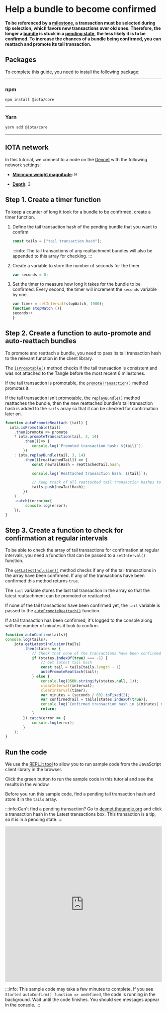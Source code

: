 # Help a bundle to become confirmed

**To be referenced by a [milestone](root://getting-started/0.1/network/the-coordinator.md), a transaction must be selected during tip selection, which favors new transactions over old ones. Therefore, the longer a [bundle](root://getting-started/0.1/transactions/bundles.md) is stuck in a [pending state](root://getting-started/0.1/network/the-tangle.md#transaction-states), the less likely it is to be confirmed. To increase the chances of a bundle being confirmed, you can reattach and promote its tail transaction.**

## Packages

To complete this guide, you need to install the following package:

--------------------
### npm
```bash
npm install @iota/core
```
---
### Yarn
```bash
yarn add @iota/core
```
--------------------

## IOTA network

In this tutorial, we connect to a node on the [Devnet](root://getting-started/0.1/network/iota-networks.md#devnet) with the following network settings:

- **[Minimum weight magnitude](root://getting-started/0.1/network/minimum-weight-magnitude.md)**: 9

- **[Depth](root://getting-started/0.1/transactions/depth.md)**: 3

## Step 1. Create a timer function

To keep a counter of long it took for a bundle to be confirmed, create a timer function.

1. Define the tail transaction hash of the pending bundle that you want to confirm

    ```js
    const tails = ["tail transaction hash"];
    ```

    :::info:
    The tail transactions of any reattachment bundles will also be appended to this array for checking.
    :::

2. Create a variable to store the number of seconds for the timer

    ```js
    var seconds = 0;
    ```

3. Set the timer to measure how long it takes for the bundle to be confirmed. Every second, the timer will increment the `seconds` variable by one.

    ```js
    var timer = setInterval(stopWatch, 1000);
    function stopWatch (){
    seconds++
    }
    ```

## Step 2. Create a function to auto-promote and auto-reattach bundles

To promote and reattach a bundle, you need to pass its tail transaction hash to the relevant function in the client library.

The [`isPromotable()`](https://github.com/iotaledger/iota.js/blob/next/api_reference.md#module_core.isPromotable) method checks if the tail transaction is consistent and was not attached to the Tangle before the most recent 6 milestones.

If the tail transaction is promotable, the [`promoteTransaction()`](https://github.com/iotaledger/iota.js/blob/next/api_reference.md#module_core.promoteTransaction) method promotes it.

If the tail transaction isn't promotable, the [`replayBundle()`](https://github.com/iotaledger/iota.js/blob/next/api_reference.md#module_core.replayBundle) method reattaches the bundle, then the new reattached bundle's tail transaction hash is added to the `tails` array so that it can be checked for confirmation later on.

```js
function autoPromoteReattach (tail) {
  iota.isPromotable(tail)
    .then(promote => promote
    ? iota.promoteTransaction(tail, 3, 14)
        .then(()=> {
            console.log(`Promoted transaction hash: ${tail}`);
        })
    : iota.replayBundle(tail, 3, 14)
        .then(([reattachedTail]) => {
            const newTailHash = reattachedTail.hash;

            console.log(`Reattached transaction hash: ${tail}`);

            // Keep track of all reattached tail transaction hashes to check for confirmation
            tails.push(newTailHash);
        })
    )
    .catch((error)=>{
         console.log(error);
    });
}
```

## Step 3. Create a function to check for confirmation at regular intervals

To be able to check the array of tail transactions for confirmation at regular intervals, you need a function that can be passed to a `setInterval()` function.

The [`getLatestInclusion()`](https://github.com/iotaledger/iota.js/blob/next/api_reference.md#module_core.getLatestInclusion) method checks if any of the tail transactions in the array have been confirmed. If any of the transactions have been confirmed this method returns `true`.

The `tail` variable stores the last tail transaction in the array so that the latest reattachment can be promoted or reattached.

If none of the tail transactions have been confirmed yet, the `tail` variable is passed to the [`autoPromoteReattach()`](#create-a-function-to-auto-promote-and-auto-reattach-bundles) function.

If a tail transaction has been confirmed, it's logged to the console along with the number of minutes it took to confirm.

```js
function autoConfirm(tails){
console.log(tails);
    iota.getLatestInclusion(tails)
        .then(states => {
            // Check that none of the transactions have been confirmed
            if (states.indexOf(true) === -1) {
                // Get latest tail hash
                const tail = tails[tails.length - 1]
                autoPromoteReattach(tail);
            } else {
                console.log(JSON.stringify(states,null, 1));
                clearInterval(interval);
                clearInterval(timer);
                var minutes = (seconds / 60).toFixed(2);
                var confirmedTail = tails[states.indexOf(true)];
                console.log(`Confirmed transaction hash in ${minutes} minutes: ${confirmedTail}`);
                return;
            }
        }).catch(error => {
            console.log(error);
        }
    );
}
```

## Run the code

We use the [REPL.it tool](https://repl.it) to allow you to run sample code from the JavaScript client library in the browser.

Click the green button to run the sample code in this tutorial and see the results in the window.

Before you run this sample code, find a pending tail transaction hash and store it in the `tails` array.

:::info:Can't find a pending transaction?
Go to [devnet.thetangle.org](https://devnet.thetangle.org) and click a transaction hash in the Latest transactions box. This transaction is a tip, so it is in a pending state.
:::

<iframe height="500px" width="100%" src="https://repl.it/@jake91/Confirm-pending-bundle?lite=true" scrolling="no" frameborder="no" allowtransparency="true" allowfullscreen="true" sandbox="allow-forms allow-pointer-lock allow-popups allow-same-origin allow-scripts allow-modals"></iframe>

:::info:
This sample code may take a few minutes to complete. If you see `Started autoConfirm() function => undefined`, the code is running in the background. Wait until the code finishes. You should see messages appear in the console.
:::
